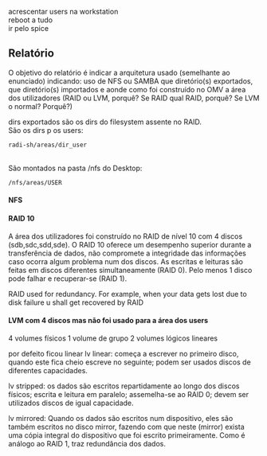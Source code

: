 acrescentar users na workstation
<br />
reboot a tudo
<br />
ir pelo spice
<br />

## Relatório
O objetivo do relatório é indicar a arquitetura usado (semelhante ao enunciado) indicando:
    uso de NFS ou SAMBA
    que diretório(s) exportados, que diretório(s) importados e aonde
    como foi construído no OMV a área dos utilizadores (RAID ou LVM, porquê? Se RAID qual RAID, porquê? Se LVM o normal? Porquê?)



dirs exportados são os dirs do filesystem assente no RAID.
<br />
São os dirs p os users:

    radi-sh/areas/dir_user

<br />
São montados na pasta /nfs do Desktop:

    /nfs/areas/USER


#### NFS


#### RAID 10
A área dos utilizadores foi construído no RAID de nível 10 com 4 discos (sdb,sdc,sdd,sde).
O RAID 10 oferece um desempenho superior durante a transferência de dados, não compromete a integridade das informações caso ocorra algum problema num dos discos.
As escritas e leituras são feitas em discos diferentes simultaneamente (RAID 0).
Pelo menos 1 disco pode falhar e recuperar-se (RAID 1).

RAID used for redundancy. For example, when your data gets lost due to disk failure u shall get recovered by RAID


#### LVM com 4 discos mas não foi usado para a área dos users
4 volumes físicos
1 volume de grupo
2 volumes lógicos lineares

por defeito ficou linear
lv linear: começa a escrever no primeiro disco, quando este fica cheio escreve no seguinte; podem ser usados discos de diferentes capacidades.

lv stripped: os dados são escritos repartidamente ao longo dos discos físicos; escrita e leitura em paralelo; assemelha-se ao RAID 0; devem ser utilizados discos de igual capacidade.

lv mirrored:
Quando os dados são escritos num dispositivo, eles são também escritos no disco mirror, fazendo com que neste (mirror) exista uma cópia integral do dispositivo que foi escrito primeiramente. Como é análogo ao RAID 1, traz redundância dos dados.

